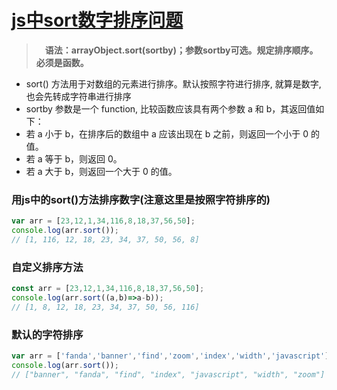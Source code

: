 # [js中sort数字排序问题](https://www.cnblogs.com/fanda/p/4767984.html)

>　**语法：arrayObject.sort(sortby)；参数sortby可选。规定排序顺序。必须是函数。**

- sort() 方法用于对数组的元素进行排序。默认按照字符进行排序, 就算是数字,也会先转成字符串进行排序
- sortby 参数是一个 function, 比较函数应该具有两个参数 a 和 b，其返回值如下：
- 若 a 小于 b，在排序后的数组中 a 应该出现在 b 之前，则返回一个小于 0 的值。
- 若 a 等于 b，则返回 0。
- 若 a 大于 b，则返回一个大于 0 的值。

###  用js中的sort()方法排序数字(**注意这里是按照字符排序的**)

```js
var arr = [23,12,1,34,116,8,18,37,56,50];
console.log(arr.sort());
// [1, 116, 12, 18, 23, 34, 37, 50, 56, 8]
```

###  自定义排序方法

```js
const arr = [23,12,1,34,116,8,18,37,56,50];
console.log(arr.sort((a,b)=>a-b));
// [1, 8, 12, 18, 23, 34, 37, 50, 56, 116]
```

### 默认的字符排序

```js
var arr = ['fanda','banner','find','zoom','index','width','javascript'];
console.log(arr.sort());
// ["banner", "fanda", "find", "index", "javascript", "width", "zoom"]
```